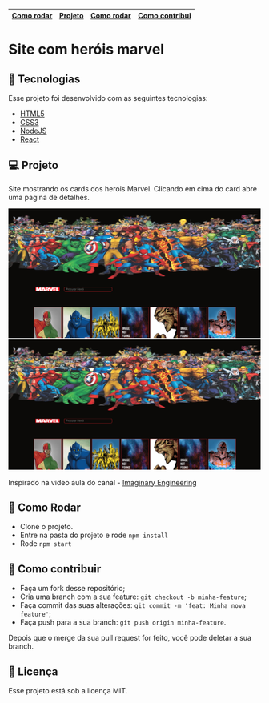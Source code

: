 
| [Como rodar](Tecnologias) |    [Projeto](#-projeto)     |   [Como rodar](#-como-rodar)   | [Como contribui](#-como-contribuir) |
|:--------------------------|:---------------------------:|:------------------------------:|------------------------------------:|


# Site com heróis marvel

## 🚀 Tecnologias

Esse projeto foi desenvolvido com as seguintes tecnologias:


- [HTML5](https://developer.mozilla.org/pt-BR/docs/Web/HTML/HTML5)
- [CSS3](https://developer.mozilla.org/pt-BR/docs/Web/CSS)
- [NodeJS](https://nodejs.org/en/)
- [React](https://pt-br.reactjs.org/)


## 💻 Projeto

Site mostrando os cards dos herois Marvel. Clicando em cima do card abre uma pagina de detalhes.

![img.png](.github%2Fimg.png)
![img.png](.github%2Fimg.png)


Inspirado na video aula do canal - [
Imaginary Engineering](https://www.youtube.com/watch?v=WpnCjosdhGs)

## 🚀 Como Rodar

- Clone o projeto.
- Entre na pasta do projeto e rode `npm install`
- Rode `npm start`

## 🤔 Como contribuir

- Faça um fork desse repositório;
- Cria uma branch com a sua feature: `git checkout -b minha-feature`;
- Faça commit das suas alterações: `git commit -m 'feat: Minha nova feature'`;
- Faça push para a sua branch: `git push origin minha-feature`.

Depois que o merge da sua pull request for feito, você pode deletar a sua branch.

## 📝 Licença

Esse projeto está sob a licença MIT.
